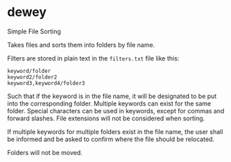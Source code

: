 # dewey
Simple File Sorting

Takes files and sorts them into folders by file name.

Filters are stored in plain text in the `filters.txt` file like this:

    keyword/folder
    keyword2/folder2
    keyword3,keyword4/folder3

Such that if the keyword is in the file name, it will be designated to be put into the corresponding folder. Multiple keywords can exist for the same folder. Special characters can be used in keywords, except for commas and forward slashes. File extensions will not be considered when sorting.

If multiple keywords for multiple folders exist in the file name, the user shall be informed and be asked to confirm where the file should be relocated.

Folders will not be moved.